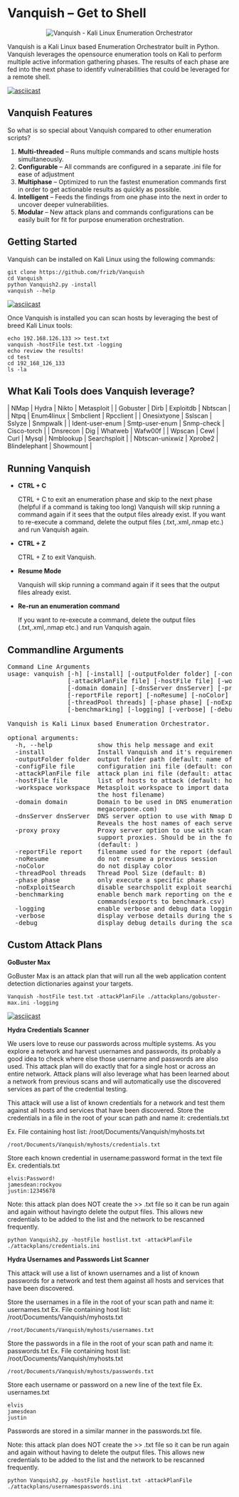 # Vanquish – Get to Shell

<p align="center">
  <img src="https://raw.githubusercontent.com/frizb/Vanquish/master/Vanquish.png" title="Vanquish - Kali Linux Enumeration Orchestrator"/>
</p>

Vanquish is a Kali Linux based Enumeration Orchestrator built in Python.  Vanquish leverages the opensource enumeration tools on Kali to perform multiple active information gathering phases. The results of each phase are fed into the next phase to identify vulnerabilities that could be leveraged for a remote shell.  

[![asciicast](https://asciinema.org/a/AoAay13XL1qJuy35jt45FCIzp.png)](https://asciinema.org/a/AoAay13XL1qJuy35jt45FCIzp)

## Vanquish Features
So what is so special about Vanquish compared to other enumeration scripts?

1.	**Multi-threaded** – Runs multiple commands and scans multiple hosts simultaneously.
2.	**Configurable** – All commands are configured in a separate .ini file for ease of adjustment
3.	**Multiphase** – Optimized to run the fastest enumeration commands first in order to get actionable results as quickly as possible.
4.	**Intelligent** – Feeds the findings from one phase into the next in order to uncover deeper vulnerabilities.
5.	**Modular** – New attack plans and commands configurations can be easily built for fit for purpose enumeration orchestration.

## Getting Started

Vanquish can be installed on Kali Linux using the following commands:

    git clone https://github.com/frizb/Vanquish
    cd Vanquish
    python Vanquish2.py -install
    vanquish --help

[![asciicast](https://asciinema.org/a/87e2AIjr9ZVF6RM8B9ObDNcEX.png)](https://asciinema.org/a/87e2AIjr9ZVF6RM8B9ObDNcEX)

Once Vanquish is installed you can scan hosts by leveraging the best of breed Kali Linux tools:

    echo 192.168.126.133 >> test.txt
    vanquish -hostFile test.txt -logging
    echo review the results!
    cd test
    cd 192_168_126_133
    ls -la

## What Kali Tools does Vanquish leverage?
| NMap | Hydra | Nikto | Metasploit |
| Gobuster | Dirb | Exploitdb | Nbtscan |
| Ntpq | Enum4linux | Smbclient | Rpcclient |
| Onesixtyone | Sslscan | Sslyze | Snmpwalk |
| Ident-user-enum | Smtp-user-enum | Snmp-check | Cisco-torch |
| Dnsrecon | Dig | Whatweb | Wafw00f |
| Wpscan | Cewl  | Curl | Mysql | Nmblookup | Searchsploit |
| Nbtscan-unixwiz | Xprobe2 | Blindelephant | Showmount |

## Running Vanquish

- **CTRL + C**

    CTRL + C to exit an enumeration phase and skip to the next phase (helpful if a command is taking too long)
    Vanquish will skip running a command again if it sees that the output files already exist.
    If you want to re-execute a command, delete the output files (.txt,.xml,.nmap etc.) and run Vanquish again.

- **CTRL + Z**

    CTRL + Z to exit Vanquish.
    
- **Resume Mode**

    Vanquish will skip running a command again if it sees that the output files already exist.

- **Re-run an enumeration command**

    If you want to re-execute a command, delete the output files (.txt,.xml,.nmap etc.) and run Vanquish again.

## Commandline Arguments
<pre>
Command Line Arguments
usage: vanquish [-h] [-install] [-outputFolder folder] [-configFile file]
                [-attackPlanFile file] [-hostFile file] [-workspace workspace]
                [-domain domain] [-dnsServer dnsServer] [-proxy proxy]
                [-reportFile report] [-noResume] [-noColor]
                [-threadPool threads] [-phase phase] [-noExploitSearch]
                [-benchmarking] [-logging] [-verbose] [-debug]

Vanquish is Kali Linux based Enumeration Orchestrator.

optional arguments:
  -h, --help            show this help message and exit
  -install              Install Vanquish and it's requirements
  -outputFolder folder  output folder path (default: name of the host file))
  -configFile file      configuration ini file (default: config.ini)
  -attackPlanFile file  attack plan ini file (default: attackplan.ini)
  -hostFile file        list of hosts to attack (default: hosts.txt)
  -workspace workspace  Metasploit workspace to import data into (default: is
                        the host filename)
  -domain domain        Domain to be used in DNS enumeration (default:
                        megacorpone.com)
  -dnsServer dnsServer  DNS server option to use with Nmap DNS enumeration.
                        Reveals the host names of each server (default: )
  -proxy proxy          Proxy server option to use with scanning tools that
                        support proxies. Should be in the format of ip:port
                        (default: )
  -reportFile report    filename used for the report (default: report.txt)
  -noResume             do not resume a previous session
  -noColor              do not display color
  -threadPool threads   Thread Pool Size (default: 8)
  -phase phase          only execute a specific phase
  -noExploitSearch      disable searchspolit exploit searching
  -benchmarking         enable bench mark reporting on the execution time of
                        commands(exports to benchmark.csv)
  -logging              enable verbose and debug data logging to files
  -verbose              display verbose details during the scan
  -debug                display debug details during the scan
</pre>

## Custom Attack Plans

**GoBuster Max**

GoBuster Max is an attack plan that will run all the web application content detection dictionaries against your targets.

    Vanquish -hostFile test.txt -attackPlanFile ./attackplans/gobuster-max.ini -logging
    
[![asciicast](https://asciinema.org/a/U6TvUgVUhLDI4zRKjLpEaY3Ps.png)](https://asciinema.org/a/U6TvUgVUhLDI4zRKjLpEaY3Ps)

**Hydra Credentials Scanner**

We users love to reuse our passwords across multiple systems. As you explore a network and harvest usernames and passwords, its probably a good idea to check where else those username and passwords are also used.  This attack plan will do exactly that for a single host or across an entire network. Attack plans will also leverage what has been learned about a network from previous scans and will automatically use the discovered services as part of the credential testing.

This attack will use a list of known credentials for a network and test them against all hosts and services that have been discovered.
Store the credentials in a file in the root of your scan path and name it: credentials.txt

Ex. File containing host list: /root/Documents/Vanquish/myhosts.txt
    
    /root/Documents/Vanquish/myhosts/credentials.txt

Store each known credential in username:password format in the text file
Ex. credentials.txt

    elvis:Password!
    jamesdean:rockyou
    justin:12345678

Note: this attack plan does NOT create the >> <output>.txt file so it can be run again and again without havingto delete the output files.  This allows new credentials to be added to the list and the network to be rescanned frequently.

    python Vanquish2.py -hostFile hostlist.txt -attackPlanFile ./attackplans/credentials.ini
    
**Hydra Usernames and Passwords List Scanner**

This attack will use a list of known usernames and a list of known passwords for a network and test them against all hosts and services that have been discovered.

Store the usernames in a file in the root of your scan path and name it: usernames.txt
Ex. File containing host list: /root/Documents/Vanquish/myhosts.txt

    /root/Documents/Vanquish/myhosts/usernames.txt
    
Store the passwords in a file in the root of your scan path and name it: passwords.txt
Ex. File containing host list: /root/Documents/Vanquish/myhosts.txt
    
    /root/Documents/Vanquish/myhosts/passwords.txt
    
Store each username or password on a new line of the text file
Ex. usernames.txt

    elvis
    jamesdean
    justin

Passwords are stored in a similar manner in the passwords.txt file.

Note: this attack plan does NOT create the >> <output>.txt file so it can be run again and again without having to delete the output files.  This allows new credentials to be added to the list and the network to be rescanned frequently.

    python Vanquish2.py -hostFile hostlist.txt -attackPlanFile ./attackplans/usernamespasswords.ini
